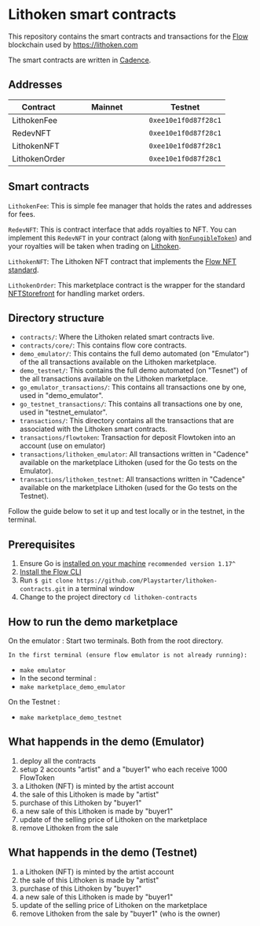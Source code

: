 # Lithoken smart contracts

This repository contains the smart contracts and transactions for the [Flow](https://www.docs.onflow.org) blockchain
used by https://lithoken.com

The smart contracts are written in [Cadence](https://docs.onflow.org/cadence).

## Addresses

| Contract     | Mainnet             | Testnet              |
|--------------|---------------------|----------------------|
| LithokenFee  | `                 ` | `0xee10e1f0d87f28c1` |
| RedevNFT     | `                 ` | `0xee10e1f0d87f28c1` |
| LithokenNFT  | `                 ` | `0xee10e1f0d87f28c1` |
| LithokenOrder| `                 ` | `0xee10e1f0d87f28c1` |

## Smart contracts

`LithokenFee`: This is simple fee manager that holds the rates and addresses for fees.

`RedevNFT`: This is contract interface that adds royalties to NFT. You can implement this `RedevNFT` in your
contract (along with [`NonFungibleToken`](https://github.com/onflow/flow-nft)) and your royalties will be taken when
trading on [Lithoken](https://lithoken.com/).

`LithokenNFT`: The Lithoken NFT contract that implements the [Flow NFT standard](https://github.com/onflow/flow-nft).

`LithokenOrder`: This marketplace contract is the wrapper for the
standard [NFTStorefront](https://github.com/onflow/nft-storefront)
for handling market orders.

## Directory structure

- `contracts/`: Where the Lithoken related smart contracts live.
- `contracts/core/`: This contains flow core contracts.
- `demo_emulator/`: This contains the full demo automated (on "Emulator") of the all transactions available on the Lithoken marketplace.
- `demo_testnet/`: This contains the full demo automated (on "Tesnet") of the all transactions available on the Lithoken marketplace.
- `go_emulator_transactions/`: This contains all transactions one by one, used in "demo_emulator".
- `go_testnet_transactions/`: This contains all transactions one by one, used in "testnet_emulator".
- `transactions/`: This directory contains all the transactions that are associated with the Lithoken smart
  contracts.
- `transactions/flowtoken`: Transaction for deposit Flowtoken into an account (use on emulator)
- `transactions/lithoken_emulator`: All transactions written in "Cadence" available on the marketplace Lithoken (used for the Go tests on the Emulator).
- `transactions/lithoken_testnet`: All transactions written in "Cadence" available on the marketplace Lithoken (used for the Go tests on the Testnet).


Follow the guide below to set it up and test locally or in the testnet, in the terminal.

## Prerequisites

1. Ensure Go is [installed on your machine](https://golang.org/dl/) `recommended version 1.17^`
2. [Install the Flow CLI](https://docs.onflow.org/docs/cli) 
3. Run `$ git clone https://github.com/Playstarter/lithoken-contracts.git` in a terminal window
4. Change to the project directory `cd lithoken-contracts`

## How to run the demo marketplace

On the emulator :
  Start two terminals. Both from the root directory.
    
    In the first terminal (ensure flow emulator is not already running):
  - `make emulator`
  - In the second terminal :
  - `make marketplace_demo_emulator`

On the Testnet :
 - `make marketplace_demo_testnet`

## What happends in the demo (Emulator)

1. deploy all the contracts
2. setup 2 accounts "artist" and a "buyer1" who each receive 1000 FlowToken
2. a Lithoken (NFT) is minted by the artist account
3. the sale of this Lithoken is made by "artist"
4. purchase of this Lithoken by "buyer1"
5. a new sale of this Lithoken is made by "buyer1"
6. update of the selling price of Lithoken on the marketplace
7. remove Lithoken from the sale 

## What happends in the demo (Testnet)
 
1. a Lithoken (NFT) is minted by the artist account
2. the sale of this Lithoken is made by "artist"
3. purchase of this Lithoken by "buyer1"
4. a new sale of this Lithoken is made by "buyer1"
5. update of the selling price of Lithoken on the marketplace
6. remove Lithoken from the sale by "buyer1" (who is the owner)
